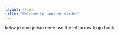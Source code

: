 ```yaml
---
layout: slide
title: "Welcome to another slide!"
---
```

kekw jerome jeihan eeee
use the left arrow to go back
